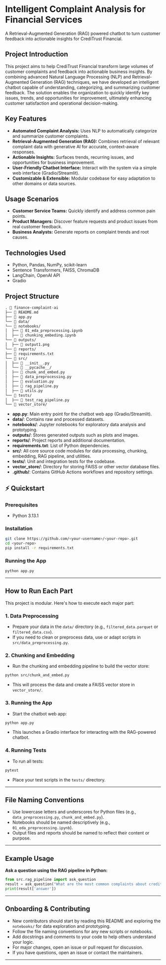 # Intelligent Complaint Analysis for Financial Services

A Retrieval-Augmented Generation (RAG) powered chatbot to turn customer feedback into actionable insights for CrediTrust Financial.

## Project Introduction

This project aims to help CrediTrust Financial transform large volumes of customer complaints and feedback into actionable business insights. By combining advanced Natural Language Processing (NLP) and Retrieval-Augmented Generation (RAG) techniques, we have developed an intelligent chatbot capable of understanding, categorizing, and summarizing customer feedback. The solution enables the organization to quickly identify key issues, trends, and opportunities for improvement, ultimately enhancing customer satisfaction and operational decision-making.

## Key Features

- **Automated Complaint Analysis:** Uses NLP to automatically categorize and summarize customer complaints.
- **Retrieval-Augmented Generation (RAG):** Combines retrieval of relevant complaint data with generative AI for accurate, context-aware responses.
- **Actionable Insights:** Surfaces trends, recurring issues, and opportunities for business improvement.
- **User-Friendly Chatbot Interface:** Interact with the system via a simple web interface (Gradio/Streamlit).
- **Customizable & Extensible:** Modular codebase for easy adaptation to other domains or data sources.

## Usage Scenarios

- **Customer Service Teams:** Quickly identify and address common pain points.
- **Product Managers:** Discover feature requests and product issues from real customer feedback.
- **Business Analysts:** Generate reports on complaint trends and root causes.

## Technologies Used

- Python, Pandas, NumPy, scikit-learn
- Sentence Transformers, FAISS, ChromaDB
- LangChain, OpenAI API
- Gradio

## Project Structure

```markdown
. 📂 finance-complaint-ai
├── 📄 README.md
├── 📄 app.py
└── 📂 data/
└── 📂 notebooks/
│  ├── 📄 01_eda_preprocessing.ipynb
│  ├── 📄 chunking_embeding.ipynb
└── 📂 outputs/
│  ├── 📄 output1.png
└── 📂 reports/
├── 📄 requirements.txt
└── 📂 src/
│  ├── 📄 __init__.py
│  └── 📂 __pycache__/
│  ├── 📄 chunk_and_embed.py
│  ├── 📄 data_preprocessing.py
│  ├── 📄 evaluation.py
│  ├── 📄 rag_pipeline.py
│  ├── 📄 utils.py
└── 📂 tests/
│  ├── 📄 test_rag_pipeline.py
└── 📂 vector_store/

```

- **app.py**: Main entry point for the chatbot web app (Gradio/Streamlit).
- **data/**: Contains raw and processed datasets.
- **notebooks/**: Jupyter notebooks for exploratory data analysis and prototyping.
- **outputs/**: Stores generated outputs such as plots and images.
- **reports/**: Project reports and additional documentation.
- **requirements.txt**: List of Python dependencies.
- **src/**: All core source code modules for data processing, chunking, embedding, RAG pipeline, and utilities.
- **tests/**: Unit and integration tests for the codebase.
- **vector_store/**: Directory for storing FAISS or other vector database files.
- **.github/**: Contains GitHub Actions workflows and repository settings.

## ⚡ Quickstart

### Prerequisites

- Python 3.13.1

### Installation

```bash
git clone https://github.com/<your-username>/<your-repo>.git
cd <your-repo>
pip install -r requirements.txt
```

### Running the App

```bash
python app.py
```

---

## How to Run Each Part

This project is modular. Here's how to execute each major part:

### 1. Data Preprocessing
- Prepare your data in the `data/` directory (e.g., `filtered_data.parquet` or `filtered_data.csv`).
- If you need to clean or preprocess data, use or adapt scripts in `src/data_preprocessing.py`.

### 2. Chunking and Embedding
- Run the chunking and embedding pipeline to build the vector store:

```bash
python src/chunk_and_embed.py
```
- This will process the data and create a FAISS vector store in `vector_store/`.

### 3. Running the App
- Start the chatbot web app:

```bash
python app.py
```
- This launches a Gradio interface for interacting with the RAG-powered chatbot.

### 4. Running Tests
- To run all tests:

```bash
pytest
```
- Place your test scripts in the `tests/` directory.

---

## File Naming Conventions
- Use lowercase letters and underscores for Python files (e.g., `data_preprocessing.py`, `chunk_and_embed.py`).
- Notebooks should be named descriptively (e.g., `01_eda_preprocessing.ipynb`).
- Output files and reports should be named to reflect their content or purpose.

---

## Example Usage

**Ask a question using the RAG pipeline in Python:**

```python
from src.rag_pipeline import ask_question
result = ask_question("What are the most common complaints about credit cards?")
print(result['answer'])
```

---

## Onboarding & Contributing

- New contributors should start by reading this README and exploring the `notebooks/` for data exploration and prototyping.
- Follow the file naming conventions for any new scripts or notebooks.
- Add docstrings and comments to your code to help others understand your logic.
- For major changes, open an issue or pull request for discussion.
- If you have questions, open an issue or contact the maintainers.

---
